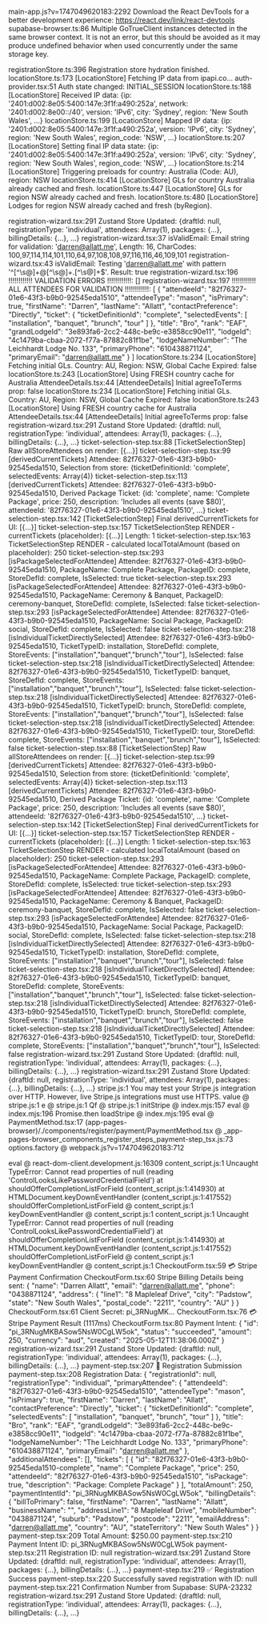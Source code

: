 main-app.js?v=1747049620183:2292 Download the React DevTools for a better development experience: https://react.dev/link/react-devtools
supabase-browser.ts:86 Multiple GoTrueClient instances detected in the same browser context. It is not an error, but this should be avoided as it may produce undefined behavior when used concurrently under the same storage key.

registrationStore.ts:396 Registration store hydration finished.
locationStore.ts:173 [LocationStore] Fetching IP data from ipapi.co...
auth-provider.tsx:51 Auth state changed: INITIAL_SESSION
locationStore.ts:188 [LocationStore] Received IP data: {ip: '2401:d002:8e05:5400:147e:3f1f:a490:252a', network: '2401:d002:8e00::/40', version: 'IPv6', city: 'Sydney', region: 'New South Wales', …}
locationStore.ts:199 [LocationStore] Mapped IP data: {ip: '2401:d002:8e05:5400:147e:3f1f:a490:252a', version: 'IPv6', city: 'Sydney', region: 'New South Wales', region_code: 'NSW', …}
locationStore.ts:207 [LocationStore] Setting final IP data state: {ip: '2401:d002:8e05:5400:147e:3f1f:a490:252a', version: 'IPv6', city: 'Sydney', region: 'New South Wales', region_code: 'NSW', …}
locationStore.ts:214 [LocationStore] Triggering preloads for country: Australia (Code: AU), region: NSW
locationStore.ts:414 [LocationStore] GLs for country Australia already cached and fresh.
locationStore.ts:447 [LocationStore] GLs for region NSW already cached and fresh.
locationStore.ts:480 [LocationStore] Lodges for region NSW already cached and fresh (byRegion).

registration-wizard.tsx:291 Zustand Store Updated: {draftId: null, registrationType: 'individual', attendees: Array(1), packages: {…}, billingDetails: {…}, …}
registration-wizard.tsx:37 isValidEmail: Email string for validation: 'darren@allatt.me', Length: 16, CharCodes: 100,97,114,114,101,110,64,97,108,108,97,116,116,46,109,101
registration-wizard.tsx:43 isValidEmail: Testing 'darren@allatt.me' with pattern '^[^\s@]+@[^\s@]+\.[^\s@]+$'. Result: true
registration-wizard.tsx:196 !!!!!!!!!!!! VALIDATION ERRORS !!!!!!!!!!!!: []
registration-wizard.tsx:197 !!!!!!!!!!!! ALL ATTENDEES FOR VALIDATION !!!!!!!!!!!!: [
  {
    "attendeeId": "82f76327-01e6-43f3-b9b0-92545eda1510",
    "attendeeType": "mason",
    "isPrimary": true,
    "firstName": "Darren",
    "lastName": "Allatt",
    "contactPreference": "Directly",
    "ticket": {
      "ticketDefinitionId": "complete",
      "selectedEvents": [
        "installation",
        "banquet",
        "brunch",
        "tour"
      ]
    },
    "title": "Bro",
    "rank": "EAF",
    "grandLodgeId": "3e893fa6-2cc2-448c-be9c-e3858cc90e11",
    "lodgeId": "4c1479ba-cbaa-2072-f77a-87882c81f1be",
    "lodgeNameNumber": "The Leichhardt Lodge No. 133",
    "primaryPhone": "610438871124",
    "primaryEmail": "darren@allatt.me"
  }
]
locationStore.ts:234 [LocationStore] Fetching initial GLs. Country: AU, Region: NSW, Global Cache Expired: false
locationStore.ts:243 [LocationStore] Using FRESH country cache for Australia
AttendeeDetails.tsx:44 [AttendeeDetails] Initial agreeToTerms prop: false
locationStore.ts:234 [LocationStore] Fetching initial GLs. Country: AU, Region: NSW, Global Cache Expired: false
locationStore.ts:243 [LocationStore] Using FRESH country cache for Australia
AttendeeDetails.tsx:44 [AttendeeDetails] Initial agreeToTerms prop: false
registration-wizard.tsx:291 Zustand Store Updated: {draftId: null, registrationType: 'individual', attendees: Array(1), packages: {…}, billingDetails: {…}, …}
ticket-selection-step.tsx:88 [TicketSelectionStep] Raw allStoreAttendees on render: [{…}]
ticket-selection-step.tsx:99 [derivedCurrentTickets] Attendee: 82f76327-01e6-43f3-b9b0-92545eda1510, Selection from store: {ticketDefinitionId: 'complete', selectedEvents: Array(4)}
ticket-selection-step.tsx:113 [derivedCurrentTickets] Attendee: 82f76327-01e6-43f3-b9b0-92545eda1510, Derived Package Ticket: {id: 'complete', name: 'Complete Package', price: 250, description: 'Includes all events (save $80)', attendeeId: '82f76327-01e6-43f3-b9b0-92545eda1510', …}
ticket-selection-step.tsx:142 [TicketSelectionStep] Final derivedCurrentTickets for UI: [{…}]
ticket-selection-step.tsx:157 TicketSelectionStep RENDER - currentTickets (placeholder): [{…}] Length: 1
ticket-selection-step.tsx:163 TicketSelectionStep RENDER - calculated localTotalAmount (based on placeholder): 250
ticket-selection-step.tsx:293 [isPackageSelectedForAttendee] Attendee: 82f76327-01e6-43f3-b9b0-92545eda1510, PackageName: Complete Package, PackageID: complete, StoreDefId: complete, IsSelected: true
ticket-selection-step.tsx:293 [isPackageSelectedForAttendee] Attendee: 82f76327-01e6-43f3-b9b0-92545eda1510, PackageName: Ceremony & Banquet, PackageID: ceremony-banquet, StoreDefId: complete, IsSelected: false
ticket-selection-step.tsx:293 [isPackageSelectedForAttendee] Attendee: 82f76327-01e6-43f3-b9b0-92545eda1510, PackageName: Social Package, PackageID: social, StoreDefId: complete, IsSelected: false
ticket-selection-step.tsx:218 [isIndividualTicketDirectlySelected] Attendee: 82f76327-01e6-43f3-b9b0-92545eda1510, TicketTypeID: installation, StoreDefId: complete, StoreEvents: ["installation","banquet","brunch","tour"], IsSelected: false
ticket-selection-step.tsx:218 [isIndividualTicketDirectlySelected] Attendee: 82f76327-01e6-43f3-b9b0-92545eda1510, TicketTypeID: banquet, StoreDefId: complete, StoreEvents: ["installation","banquet","brunch","tour"], IsSelected: false
ticket-selection-step.tsx:218 [isIndividualTicketDirectlySelected] Attendee: 82f76327-01e6-43f3-b9b0-92545eda1510, TicketTypeID: brunch, StoreDefId: complete, StoreEvents: ["installation","banquet","brunch","tour"], IsSelected: false
ticket-selection-step.tsx:218 [isIndividualTicketDirectlySelected] Attendee: 82f76327-01e6-43f3-b9b0-92545eda1510, TicketTypeID: tour, StoreDefId: complete, StoreEvents: ["installation","banquet","brunch","tour"], IsSelected: false
ticket-selection-step.tsx:88 [TicketSelectionStep] Raw allStoreAttendees on render: [{…}]
ticket-selection-step.tsx:99 [derivedCurrentTickets] Attendee: 82f76327-01e6-43f3-b9b0-92545eda1510, Selection from store: {ticketDefinitionId: 'complete', selectedEvents: Array(4)}
ticket-selection-step.tsx:113 [derivedCurrentTickets] Attendee: 82f76327-01e6-43f3-b9b0-92545eda1510, Derived Package Ticket: {id: 'complete', name: 'Complete Package', price: 250, description: 'Includes all events (save $80)', attendeeId: '82f76327-01e6-43f3-b9b0-92545eda1510', …}
ticket-selection-step.tsx:142 [TicketSelectionStep] Final derivedCurrentTickets for UI: [{…}]
ticket-selection-step.tsx:157 TicketSelectionStep RENDER - currentTickets (placeholder): [{…}] Length: 1
ticket-selection-step.tsx:163 TicketSelectionStep RENDER - calculated localTotalAmount (based on placeholder): 250
ticket-selection-step.tsx:293 [isPackageSelectedForAttendee] Attendee: 82f76327-01e6-43f3-b9b0-92545eda1510, PackageName: Complete Package, PackageID: complete, StoreDefId: complete, IsSelected: true
ticket-selection-step.tsx:293 [isPackageSelectedForAttendee] Attendee: 82f76327-01e6-43f3-b9b0-92545eda1510, PackageName: Ceremony & Banquet, PackageID: ceremony-banquet, StoreDefId: complete, IsSelected: false
ticket-selection-step.tsx:293 [isPackageSelectedForAttendee] Attendee: 82f76327-01e6-43f3-b9b0-92545eda1510, PackageName: Social Package, PackageID: social, StoreDefId: complete, IsSelected: false
ticket-selection-step.tsx:218 [isIndividualTicketDirectlySelected] Attendee: 82f76327-01e6-43f3-b9b0-92545eda1510, TicketTypeID: installation, StoreDefId: complete, StoreEvents: ["installation","banquet","brunch","tour"], IsSelected: false
ticket-selection-step.tsx:218 [isIndividualTicketDirectlySelected] Attendee: 82f76327-01e6-43f3-b9b0-92545eda1510, TicketTypeID: banquet, StoreDefId: complete, StoreEvents: ["installation","banquet","brunch","tour"], IsSelected: false
ticket-selection-step.tsx:218 [isIndividualTicketDirectlySelected] Attendee: 82f76327-01e6-43f3-b9b0-92545eda1510, TicketTypeID: brunch, StoreDefId: complete, StoreEvents: ["installation","banquet","brunch","tour"], IsSelected: false
ticket-selection-step.tsx:218 [isIndividualTicketDirectlySelected] Attendee: 82f76327-01e6-43f3-b9b0-92545eda1510, TicketTypeID: tour, StoreDefId: complete, StoreEvents: ["installation","banquet","brunch","tour"], IsSelected: false
registration-wizard.tsx:291 Zustand Store Updated: {draftId: null, registrationType: 'individual', attendees: Array(1), packages: {…}, billingDetails: {…}, …}
registration-wizard.tsx:291 Zustand Store Updated: {draftId: null, registrationType: 'individual', attendees: Array(1), packages: {…}, billingDetails: {…}, …}
stripe.js:1 You may test your Stripe.js integration over HTTP. However, live Stripe.js integrations must use HTTPS.
value @ stripe.js:1
e @ stripe.js:1
Qf @ stripe.js:1
initStripe @ index.mjs:157
eval @ index.mjs:196
Promise.then
loadStripe @ index.mjs:195
eval @ PaymentMethod.tsx:17
(app-pages-browser)/./components/register/payment/PaymentMethod.tsx @ _app-pages-browser_components_register_steps_payment-step_tsx.js:73
options.factory @ webpack.js?v=1747049620183:712

eval @ react-dom-client.development.js:16309
content_script.js:1 Uncaught TypeError: Cannot read properties of null (reading 'ControlLooksLikePasswordCredentialField')
    at shouldOfferCompletionListForField (content_script.js:1:414930)
    at HTMLDocument.keyDownEventHandler (content_script.js:1:417552)
shouldOfferCompletionListForField @ content_script.js:1
keyDownEventHandler @ content_script.js:1
content_script.js:1 Uncaught TypeError: Cannot read properties of null (reading 'ControlLooksLikePasswordCredentialField')
    at shouldOfferCompletionListForField (content_script.js:1:414930)
    at HTMLDocument.keyDownEventHandler (content_script.js:1:417552)
shouldOfferCompletionListForField @ content_script.js:1
keyDownEventHandler @ content_script.js:1
CheckoutForm.tsx:59 💳 Stripe Payment Confirmation
CheckoutForm.tsx:60 Stripe Billing Details being sent: {
  "name": "Darren Allatt",
  "email": "darren@allatt.me",
  "phone": "0438871124",
  "address": {
    "line1": "8 Mapleleaf Drive",
    "city": "Padstow",
    "state": "New South Wales",
    "postal_code": "2211",
    "country": "AU"
  }
}
CheckoutForm.tsx:61 Client Secret: pi_3RNugMK...
CheckoutForm.tsx:76 💳 Stripe Payment Result (1117ms)
CheckoutForm.tsx:80 Payment Intent: {
  "id": "pi_3RNugMKBASow5NsW0CgLW5ok",
  "status": "succeeded",
  "amount": 250,
  "currency": "aud",
  "created": "2025-05-12T11:38:06.000Z"
}
registration-wizard.tsx:291 Zustand Store Updated: {draftId: null, registrationType: 'individual', attendees: Array(1), packages: {…}, billingDetails: {…}, …}
payment-step.tsx:207 📝 Registration Submission
payment-step.tsx:208 Registration Data: {
  "registrationId": null,
  "registrationType": "individual",
  "primaryAttendee": {
    "attendeeId": "82f76327-01e6-43f3-b9b0-92545eda1510",
    "attendeeType": "mason",
    "isPrimary": true,
    "firstName": "Darren",
    "lastName": "Allatt",
    "contactPreference": "Directly",
    "ticket": {
      "ticketDefinitionId": "complete",
      "selectedEvents": [
        "installation",
        "banquet",
        "brunch",
        "tour"
      ]
    },
    "title": "Bro",
    "rank": "EAF",
    "grandLodgeId": "3e893fa6-2cc2-448c-be9c-e3858cc90e11",
    "lodgeId": "4c1479ba-cbaa-2072-f77a-87882c81f1be",
    "lodgeNameNumber": "The Leichhardt Lodge No. 133",
    "primaryPhone": "610438871124",
    "primaryEmail": "darren@allatt.me"
  },
  "additionalAttendees": [],
  "tickets": [
    {
      "id": "82f76327-01e6-43f3-b9b0-92545eda1510-complete",
      "name": "Complete Package",
      "price": 250,
      "attendeeId": "82f76327-01e6-43f3-b9b0-92545eda1510",
      "isPackage": true,
      "description": "Package: Complete Package"
    }
  ],
  "totalAmount": 250,
  "paymentIntentId": "pi_3RNugMKBASow5NsW0CgLW5ok",
  "billingDetails": {
    "billToPrimary": false,
    "firstName": "Darren",
    "lastName": "Allatt",
    "businessName": "",
    "addressLine1": "8 Mapleleaf Drive",
    "mobileNumber": "0438871124",
    "suburb": "Padstow",
    "postcode": "2211",
    "emailAddress": "darren@allatt.me",
    "country": "AU",
    "stateTerritory": "New South Wales"
  }
}
payment-step.tsx:209 Total Amount: $250.00
payment-step.tsx:210 Payment Intent ID: pi_3RNugMKBASow5NsW0CgLW5ok
payment-step.tsx:211 Registration ID: null
registration-wizard.tsx:291 Zustand Store Updated: {draftId: null, registrationType: 'individual', attendees: Array(1), packages: {…}, billingDetails: {…}, …}
payment-step.tsx:219 ✅ Registration Success
payment-step.tsx:220 Successfully saved registration with ID: null
payment-step.tsx:221 Confirmation Number from Supabase: SUPA-23232
registration-wizard.tsx:291 Zustand Store Updated: {draftId: null, registrationType: 'individual', attendees: Array(1), packages: {…}, billingDetails: {…}, …}
